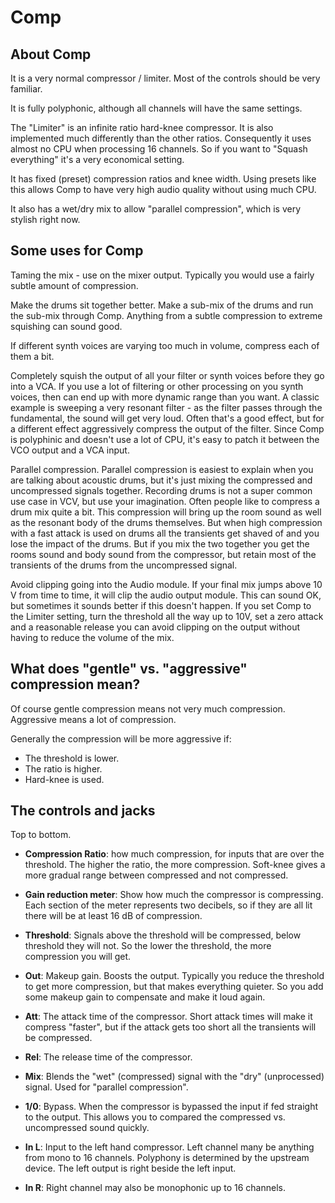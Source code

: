 # Comp

## About Comp

It is a very normal compressor / limiter. Most of the controls should be very familiar.

It is fully polyphonic, although all channels will have the same settings.

The "Limiter" is an infinite ratio hard-knee compressor. It is also implemented much differently than the other ratios. Consequently it uses almost no CPU when processing 16 channels. So if you want to "Squash everything" it's a very economical setting.

It has fixed (preset) compression ratios and knee width. Using presets like this allows Comp to have very high audio quality without using much CPU.

It also has a wet/dry mix to allow "parallel compression", which is very stylish right now.

## Some uses for Comp

Taming the mix - use on the mixer output. Typically you would use a fairly subtle amount of compression.

Make the drums sit together better. Make a sub-mix of the drums and run the sub-mix through Comp. Anything from a subtle compression to extreme squishing can sound good.

If different synth voices are varying too much in volume, compress each of them a bit.

Completely squish the output of all your filter or synth voices before they go into a VCA. If you use a lot of filtering or other processing on you synth voices, then can end up with more dynamic range than you want. A classic example is sweeping a very resonant filter - as the filter passes through the fundamental, the sound will get very loud. Often that's a good effect, but for a different effect aggressively compress the output of the filter. Since Comp is polyphinic and doesn't use a lot of CPU, it's easy to patch it between the VCO output and a VCA input.

Parallel compression. Parallel compression is easiest to explain when you are talking about acoustic drums, but it's just mixing the compressed and uncompressed signals together. Recording drums is not a super common use case in VCV, but use your imagination. Often people like to compress a drum mix quite a bit. This compression will bring up the room sound as well as the resonant body of the drums themselves. But when high compression with a fast attack is used on drums all the transients get shaved of and you lose the impact of the drums. But if you mix the two together you get the rooms sound and body sound from the compressor, but retain most of the transients of the drums from the uncompressed signal.

Avoid clipping going into the Audio module. If your final mix jumps above 10 V from time to time, it will clip the audio output module. This can sound OK, but sometimes it sounds better if this doesn't happen. If you set Comp to the Limiter setting, turn the threshold all the way up to 10V, set a zero attack and a reasonable release you can avoid clipping on the output without having to reduce the volume of the mix.

## What does "gentle" vs. "aggressive" compression mean?

Of course gentle compression means not very much compression. Aggressive means a lot of compression.

Generally the compression will be more aggressive if:

* The threshold is lower.
* The ratio is higher.
* Hard-knee is used.

## The controls and jacks

Top to bottom.

* **Compression Ratio**: how much compression, for inputs that are over the threshold. The higher the ratio, the more compression. Soft-knee gives a more gradual range between compressed and not compressed.

* **Gain reduction meter**: Show how much the compressor is compressing. Each section of the meter represents two decibels, so if they are all lit there will be at least 16 dB of compression.

* **Threshold**: Signals above the threshold will be compressed, below threshold they will not. So the lower the threshold, the more compression you will get.

* **Out**: Makeup gain. Boosts the output. Typically you reduce the threshold to get more compression, but that makes everything quieter. So you add some makeup gain to compensate and make it loud again.

* **Att**: The attack time of the compressor. Short attack times will make it compress "faster", but if the attack gets too short all the transients will be compressed.

* **Rel**: The release time of the compressor.

* **Mix**: Blends the "wet" (compressed) signal with the "dry" (unprocessed) signal. Used for "parallel compression".

* **1/0**: Bypass. When the compressor is bypassed the input if fed straight to the output. This allows you to compared the compressed vs. uncompressed sound quickly.

* **In L**: Input to the left hand compressor. Left channel many be anything from mono to 16 channels. Polyphony is determined by the upstream device. The left output is right beside the left input.

* **In R**: Right channel may also be monophonic up to 16 channels.
